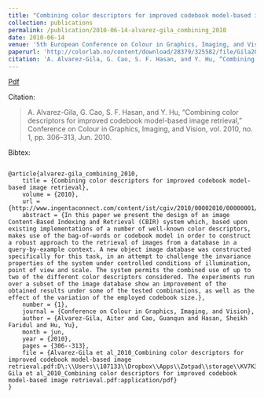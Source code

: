 ```yaml
---
title: "Combining color descriptors for improved codebook model-based image retrieval"
collection: publications
permalink: /publication/2010-06-14-alvarez-gila_combining_2010
date: 2010-06-14
venue: '5th European Conference on Colour in Graphics, Imaging, and Vision 2010'
paperurl: 'http://colorlab.no/content/download/28379/325582/file/Gila2010.pdf'
citation: 'A. Alvarez-Gila, G. Cao, S. F. Hasan, and Y. Hu, “Combining color descriptors for improved codebook model-based image retrieval,” Conference on Colour in Graphics, Imaging, and Vision, vol. 2010, no. 1, pp. 306–313, Jun. 2010.'
---
```


<a href='http://colorlab.no/content/download/28379/325582/file/Gila2010.pdf'>Pdf</a>

Citation: 

>A. Alvarez-Gila, G. Cao, S. F. Hasan, and Y. Hu, “Combining color descriptors for improved codebook model-based image retrieval,” Conference on Colour in Graphics, Imaging, and Vision, vol. 2010, no. 1, pp. 306–313, Jun. 2010.

Bibtex: 

```

@article{alvarez-gila_combining_2010,
	title = {Combining color descriptors for improved codebook model-based image retrieval},
	volume = {2010},
	url = {http://www.ingentaconnect.com/content/ist/cgiv/2010/00002010/00000001/art00049},
	abstract = {In this paper we present the design of an image Content-Based Indexing and Retrieval (CBIR) system which, based upon existing implementations of a number of well-known color descriptors, makes use of the bag-of-words or codebook model in order to construct a robust approach to the retrieval of images from a database in a query-by-example context. A new object image database was constructed specifically for this task, in an attempt to challenge the invariance properties of the system under controlled conditions of illumination, point of view and scale. The system permits the combined use of up to two of the different color descriptors considered. The experiments run over a subset of the image database show an improvement of the obtained results under some of the tested combinations, as well as the effect of the variation of the employed codebook size.},
	number = {1},
	journal = {Conference on Colour in Graphics, Imaging, and Vision},
	author = {Alvarez-Gila, Aitor and Cao, Guanqun and Hasan, Sheikh Faridul and Hu, Yu},
	month = jun,
	year = {2010},
	pages = {306--313},
	file = {Alvarez-Gila et al_2010_Combining color descriptors for improved codebook model-based image retrieval.pdf:D\:\\Users\\107133\\Dropbox\\Apps\\Zotpad\\storage\\KV7K3AZ7\\Alvarez-Gila et al_2010_Combining color descriptors for improved codebook model-based image retrieval.pdf:application/pdf}
}
```